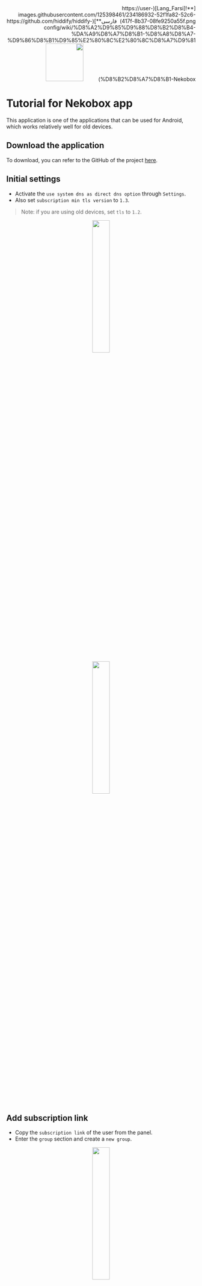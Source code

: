 <div dir="rtl" markdown=1>
[**![Lang_Farsi](https://user-images.githubusercontent.com/125398461/234186932-52f1fa82-52c6-417f-8b37-08fe9250a55f.png) &nbsp;فارسی**](https://github.com/hiddify/hiddify-config/wiki/%D8%A2%D9%85%D9%88%D8%B2%D8%B4-%DA%A9%D8%A7%D8%B1-%D8%A8%D8%A7-%D9%86%D8%B1%D9%85%E2%80%8C%E2%80%8C%D8%A7%D9%81%D8%B2%D8%A7%D8%B1-Nekobox)&nbsp;&nbsp;&nbsp;&nbsp;&nbsp;&nbsp;&nbsp;&nbsp;&nbsp;&nbsp;<a href="https://github.com/hiddify/hiddify-config/wiki/All-tutorials-and-videos"><img width="100" src="https://github.com/hiddify/hiddify-config/assets/125398461/8ac5b906-105c-4b98-acf5-0e12e39e33f6" /></a>

</div>


# Tutorial for Nekobox app
This application is one of the applications that can be used for Android, which works relatively well for old devices.

## Download the application

To download, you can refer to the GitHub of the project [here](https://github.com/MatsuriDayo/NekoBoxForAndroid).

## Initial settings

* Activate the `use system dns as direct dns option` through `Settings`.
* Also set `subscription min tls version` to `1.3`.

> Note: if you are using old devices, set `tls` to `1.2`.




<div align=center markdown=1>
<img width=30% src="https://github.com/hiddify/hiddify-config/assets/125398461/f1a0c7d6-ab17-4b82-9018-894675826633" />

</div>



<div align=center markdown=1>
<img width=30% src="https://github.com/hiddify/hiddify-config/assets/125398461/79262031-045c-4b20-b6da-9c52cdc0b37c" />

</div>




## Add subscription link

* Copy the `subscription link` of the user from the panel.
* Enter the `group` section and create a `new group`.


<div align=center markdown=1>
<img width=30% src="https://github.com/hiddify/hiddify-config/assets/125398461/d57ce407-f0b6-4b98-ade4-e9b3e40b62e5" />

</div>


* Set the `group type` option to `subscription`.
* Click on `subscription link` and enter the subscription link.
* Enable `force resolve` and `auto update` options. 
* Save the created `group` and wait for the update to finish.


<div align=center markdown=1>
<img width=30% src="https://github.com/hiddify/hiddify-config/assets/125398461/0f8151e7-935b-49ba-a3f6-aa40f5b482ac" />

</div>


## Tutorial on making Proxy Chain
In this method, the traffic is transferred from one proxy to another, and it allows you to remain hidden or anonymous much longer than the previous methods, and also to be more secure.

* Configure the `add` or `import` option through `manual settings`.

* Select `Proxy chain`.



<div align=center markdown=1>
<img width=30% src="https://github.com/hiddify/hiddify-config/assets/125398461/b6f50216-4560-4ca5-97ac-143e14b2f466" />

</div>


* Click `Add profile` and select and enter, for example, a reality config.

* For the second proxy, for example, we use Cloudflare worker and save the profile.

* Now go [here](https://ip.gs/) to check if it was done correctly. If Cloudflare's IP is seen, it means the job is done correctly.


<div align=center markdown=1>
<img width=30% src="https://github.com/hiddify/hiddify-config/assets/125398461/3451ad3c-c87c-47d0-a970-f497450a2af3" />

</div>


> Note: When using this method, the ping test may encounter an error, which is a bug that needs to be fixed. But the filter connection is established and there is no problem.

> You can also use `http` and `socks5` in this method.

> You can also use more than 2 proxies to connect at the same time.

